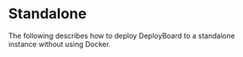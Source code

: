 # Standalone

The following describes how to deploy DeployBoard to a standalone instance without using Docker.
